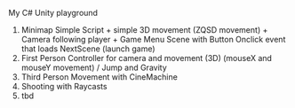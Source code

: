 My C# Unity playground

1. Minimap Simple Script + simple 3D movement (ZQSD movement) + Camera following player + Game Menu Scene with Button Onclick event that loads NextScene (launch game)
2. First Person Controller for camera and movement (3D) (mouseX and mouseY movement) / Jump and Gravity
3. Third Person Movement with CineMachine
4. Shooting with Raycasts
5. tbd
